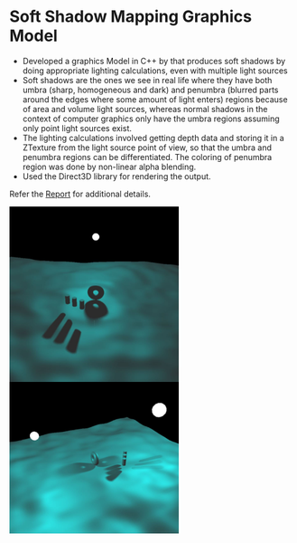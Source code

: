 # Soft Shadow Mapping Graphics Model

- Developed a graphics Model in C++ by that produces soft shadows by doing appropriate lighting calculations, even with multiple light sources
- Soft shadows are the ones we see in real life where they have both umbra (sharp, homogeneous and dark) and penumbra (blurred parts around the edges where some amount of light enters) regions because of area and volume light sources, whereas normal shadows in the context of computer graphics only have the umbra regions assuming only point light sources exist. 
- The lighting calculations involved getting depth data and storing it in a ZTexture from the light source point of view, so that the umbra and penumbra regions can be differentiated. The coloring of penumbra region was done by non-linear alpha blending. 
- Used the Direct3D library for rendering the output.

Refer the [Report](https://github.com/Charan000/SoftShadowVolumes/blob/main/Soft%20Shadow%20Volumes.pdf) for additional details.

<img src="https://github.com/Charan000/SoftShadowVolumes/blob/main/Shadows/images/test1.JPG" align="left" alt="Your image title" width="300"/>
<img src="https://github.com/Charan000/SoftShadowVolumes/blob/main/Shadows/images/test2.JPG" align="left" alt="Your image title" width="300"/>
